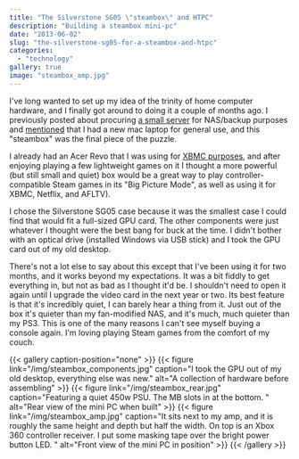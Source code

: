 ```yaml
---
title: "The Silverstone SG05 \"steambox\" and HTPC"
description: "Building a steambox mini-pc"
date: "2013-06-02"
slug: "the-silverstone-sg05-for-a-steambox-and-htpc"
categories: 
  - "technology"
gallery: true
image: "steambox_amp.jpg"
---
```


I've long wanted to set up my idea of the trinity of home computer hardware, and I finally got around to doing it a couple of months ago. I previously posted about procuring [a small server](/2013/03/the-n40l-nas-with-the-icy-dock-duoswap "The N40L NAS with the Icy Dock DuoSwap") for NAS/backup purposes and [mentioned](/2013/03/force-rgb-mode-in-mac-os-x-to-fix-the-picture-quality-of-an-external-monitor "Force RGB mode in Mac OS X to fix the picture quality of an external monitor") that I had a new mac laptop for general use, and this "steambox" was the final piece of the puzzle.

I already had an Acer Revo that I was using for [XBMC purposes](/2012/03/vga-video-with-hdmi-audio-on-the-acer-revo "VGA video with HDMI audio on the Acer Revo"), and after enjoying playing a few lightweight games on it I thought a more powerful (but still small and quiet) box would be a great way to play controller-compatible Steam games in its "Big Picture Mode", as well as using it for XBMC, Netflix, and AFLTV).

I chose the Silverstone SG05 case because it was the smallest case I could find that would fit a full-sized GPU card. The other components were just whatever I thought were the best bang for buck at the time. I didn't bother with an optical drive (installed Windows via USB stick) and I took the GPU card out of my old desktop.

There's not a lot else to say about this except that I've been using it for two months, and it works beyond my expectations. It was a bit fiddly to get everything in, but not as bad as I thought it'd be. I shouldn't need to open it again until I upgrade the video card in the next year or two. Its best feature is that it's incredibly quiet, I can barely hear a thing from it. Just out of the box it's quieter than my fan-modified NAS, and it's much, much quieter than my PS3. This is one of the many reasons I can't see myself buying a console again. I'm loving playing Steam games from the comfort of my couch.

{{< gallery caption-position="none" >}}
  {{< figure link="/img/steambox_components.jpg" caption="I took the GPU out of my old desktop, everything else was new." alt="A collection of hardware before assembling" >}}
  {{< figure link="/img/steambox_rear.jpg" caption="Featuring a quiet 450w PSU. The MB slots in at the bottom. " alt="Rear view of the mini PC when built" >}}
  {{< figure link="/img/steambox_amp.jpg" caption="It sits next to my amp, and it is roughly the same height and depth but half the width. On top is an Xbox 360 controller receiver. I put some masking tape over the bright power button LED. " alt="Front view of the mini PC in position" >}}
{{< /gallery >}}